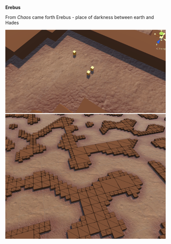 **Erebus**

From *Chaos* came forth Erebus - place of darkness between earth and Hades

![](Screenshots/wander-improved.gif)
![](Screenshots/terrain.png)
